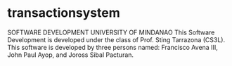 # transactionsystem
SOFTWARE DEVELOPMENT UNIVERSITY OF MINDANAO
This Software Development is developed under the class of Prof. Sting Tarrazona (CS3L). This software is developed by three persons named: Francisco Avena III, John Paul Ayop, and Joross Sibal Pacturan.

